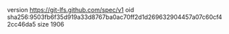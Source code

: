 version https://git-lfs.github.com/spec/v1
oid sha256:9503fb6f35d919a33d8767ba0ac70ff2d1d269632904457a07c60cf42cc46da5
size 1906
